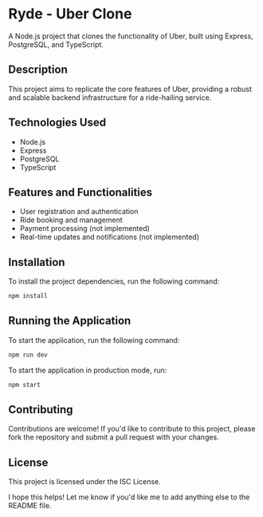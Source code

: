 Ryde - Uber Clone
======================

A Node.js project that clones the functionality of Uber, built using Express, PostgreSQL, and TypeScript.

Description
---
This project aims to replicate the core features of Uber, providing a robust and scalable backend infrastructure for a ride-hailing service.

Technologies Used
---
- Node.js
- Express
- PostgreSQL
- TypeScript 

Features and Functionalities
---
- User registration and authentication
- Ride booking and management
- Payment processing (not implemented)
- Real-time updates and notifications (not implemented)

Installation
---
To install the project dependencies, run the following command:

```bash
npm install
```

Running the Application
---
To start the application, run the following command:

```bash
npm run dev
```

To start the application in production mode, run:

```bash
npm start
```

Contributing
---
Contributions are welcome! If you'd like to contribute to this project, please fork the repository and submit a pull request with your changes.

License
---
This project is licensed under the ISC License.

I hope this helps! Let me know if you'd like me to add anything else to the README file.